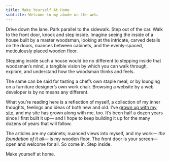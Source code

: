 ```yaml
---
title: Make Yourself At Home
subtitle: Welcome to my abode on the web.
---
```


Drive down the lane. Park parallel to the sidewalk. Step out of the car. Walk to the front door, knock and step inside. Imagine seeing the inside of a house built by a master woodsman, looking at the intricate, carved details on the doors, nuances between cabinets, and the evenly-spaced, meticulously placed wooden floor.

Stepping inside such a house would be no different to stepping inside that woodsman’s mind, a tangible vision by which you can walk through, explore, and understand how the woodsman thinks and feels.

The same can be said for tasting a chef’s own staple meal, or by lounging on a furniture designer’s own work chair. Browsing a website by a web developer is by no means any different.

What you’re reading here is a reflection of myself, a collection of my inner thoughts, feelings and ideas of both new and old. I’ve [grown up with my site](/2014/10/05/eighteen-things/), and my site has grown along with me, too. It’s been half a dozen years since I first built it up— and I hope to keep building it up for the many dozens of years that will follow.

The articles are my cabinets; nuanced views into myself, and my work— _the foundation of it all_— is my wooden floor. The front door is your screen— open and welcome for all. So come in. Step inside.

Make yourself at home.